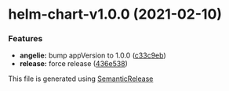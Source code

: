 # helm-chart-v1.0.0 (2021-02-10)


### Features

* **angelie:** bump appVersion to 1.0.0 ([c33c9eb](https://github.com/AlexisMtr/angelie/commit/c33c9eb12159c34f4faf3d889065e5bf8b0520df))
* **release:** force release ([436e538](https://github.com/AlexisMtr/angelie/commit/436e5383f25bb34335e13a5410499147c1b295af))

This file is generated using [SemanticRelease](https://github.com/semantic-release/changelog)
